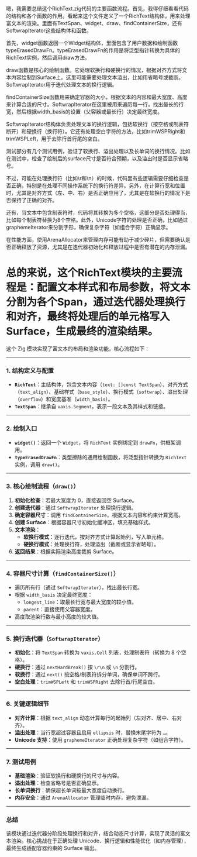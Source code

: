 嗯，我需要总结这个RichText.zig代码的主要函数流程。首先，我得仔细看看代码的结构和各个函数的作用。看起来这个文件定义了一个RichText结构体，用来处理富文本的渲染。里面有TextSpan、widget、draw、findContainerSize，还有SoftwrapIterator这些结构体和函数。

首先，widget函数返回一个Widget结构体，里面包含了用户数据和绘制函数typeErasedDrawFn。typeErasedDrawFn的作用是将泛型指针转换为具体的RichText实例，然后调用draw方法。

draw函数是核心的绘制函数。它处理软换行和硬换行的情况，根据对齐方式将文本内容绘制到Surface上。这里可能需要处理文本溢出，比如用省略号或截断。SoftwrapIterator用于迭代处理文本的换行逻辑。

findContainerSize函数用来确定容器的大小，根据文本的内容和最大宽度、高度来计算合适的尺寸。SoftwrapIterator在这里被用来遍历每一行，找出最长的行宽，然后根据width_basis的设置（父容器或最长行）决定最终宽度。

SoftwrapIterator结构体负责处理文本的换行逻辑，包括软换行（按空格或制表符断开）和硬换行（换行符）。它还有处理空白字符的方法，比如trimWSPRight和trimWSPLeft，用于去除行首行尾的空白。

测试部分有几个测试用例，验证了软换行、溢出处理以及长单词的换行情况。比如在测试中，检查了绘制后的surface尺寸是否符合预期，以及溢出时是否显示省略号。

不过，可能在处理换行符（比如\r和\n）的时候，代码里有些逻辑需要仔细检查是否正确，特别是在处理不同操作系统下的换行符差异。另外，在计算行宽和位置时，尤其是对齐方式（左、中、右）是否正确应用了，尤其是在软换行的情况下是否保持了正确的对齐。

还有，当文本中包含制表符时，代码将其转换为多个空格，这部分是否处理得当，比如每个制表符替换为8个空格。此外，Unicode字符的处理是否正确，比如通过graphemeIterator来分割字形，确保复杂字符（如组合字符）正确显示。

在性能方面，使用ArenaAllocator来管理内存可能有助于减少碎片，但需要确认是否正确释放了资源，尤其是在迭代器初始化和释放过程中是否有潜在的内存泄漏。

总的来说，这个RichText模块的主要流程是：配置文本样式和布局参数，将文本分割为各个Span，通过迭代器处理换行和对齐，最终将处理后的单元格写入Surface，生成最终的渲染结果。
================================================
这个 Zig 模块实现了富文本的布局和渲染功能，核心流程如下：

---

### **1. 结构定义与配置**
- **`RichText`**：主结构体，包含文本内容（`text: []const TextSpan`）、对齐方式（`text_align`）、基础样式（`base_style`）、换行模式（`softwrap`）、溢出处理（`overflow`）和宽度基准（`width_basis`）。
- **`TextSpan`**：继承自 `vaxis.Segment`，表示一段文本及其样式和链接。

---

### **2. 绘制入口**
- **`widget()`**：返回一个 `Widget`，将 `RichText` 实例绑定到 `drawFn`，供框架调用。
- **`typeErasedDrawFn`**：类型擦除的通用绘制函数，将泛型指针转换为 `RichText` 实例，调用 `draw()`。

---

### **3. 核心绘制流程（`draw()`）**
1. **初始化检查**：若最大宽度为 0，直接返回空 Surface。
2. **创建迭代器**：通过 `SoftwrapIterator` 处理换行逻辑。
3. **确定容器尺寸**：调用 `findContainerSize`，根据文本内容和约束计算宽高。
4. **创建 Surface**：根据容器尺寸初始化缓冲区，填充基础样式。
5. **文本渲染**：
   - **软换行模式**：逐行迭代，按对齐方式计算起始列，写入单元格。
   - **硬换行模式**：处理换行符，处理溢出（截断或显示省略号）。
6. **返回结果**：根据实际渲染高度裁剪 Surface。

---

### **4. 容器尺寸计算（`findContainerSize()`）**
- 遍历所有行（通过 `SoftwrapIterator`），找出最长行宽。
- 根据 `width_basis` 决定最终宽度：
  - `longest_line`：取最长行宽与最大宽度的较小值。
  - `parent`：直接使用父容器宽度。
- 高度取渲染行数与最小高度的较大值。

---

### **5. 换行迭代器（`SoftwrapIterator`）**
- **初始化**：将 `TextSpan` 转换为 `vaxis.Cell` 列表，处理制表符（转换为 8 个空格）。
- **硬换行**：通过 `nextHardBreak()` 按 `\r\n` 或 `\n` 分割行。
- **软换行**：通过 `next()` 按空格/制表符拆分单词，确保单词不跨行。
- **空白处理**：`trimWSPLeft` 和 `trimWSPRight` 去除行首/行尾空白。

---

### **6. 关键逻辑细节**
- **对齐计算**：根据 `text_align` 动态计算每行的起始列（左对齐、居中、右对齐）。
- **溢出处理**：当行宽超过容器且启用 `ellipsis` 时，替换末尾字符为 `…`。
- **Unicode 支持**：使用 `graphemeIterator` 正确处理复杂字符（如组合字符）。

---

### **7. 测试用例**
- **基础渲染**：验证软换行和硬换行的尺寸与内容。
- **溢出处理**：检查省略号是否正确显示。
- **长单词换行**：确保超长单词按最大宽度自动换行。
- **内存安全**：通过 `ArenaAllocator` 管理临时内存，避免泄漏。

---

### **总结**
该模块通过迭代器分阶段处理换行和对齐，结合动态尺寸计算，实现了灵活的富文本渲染。核心挑战在于正确处理 Unicode、换行逻辑和性能优化（如内存管理），最终生成适配容器约束的 Surface 输出。